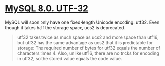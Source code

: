 # [MySQL 8.0. UTF-32](https://dev.mysql.com/doc/refman/8.0/en/charset-unicode-utf32.html)

MySQL will soon only have one fixed-length Unicode encoding: utf32. Even though it takes half the storage space, ucs2 is deprecated.

> utf32 takes twice as much space as ucs2 and more space than utf16, but utf32 has the same advantage as ucs2 that it is predictable for storage: The required number of bytes for utf32 equals the number of characters times 4. Also, unlike utf16, there are no tricks for encoding in utf32, so the stored value equals the code value.
